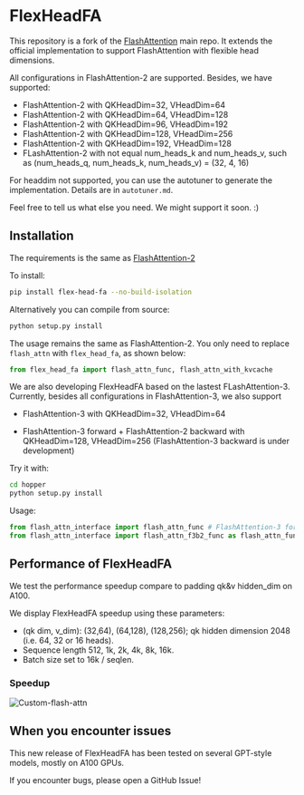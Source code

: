 # FlexHeadFA

This repository is a fork of the [FlashAttention](https://github.com/Dao-AILab/flash-attention) main repo. It extends the official implementation to support FlashAttention with flexible head dimensions.

All configurations in FlashAttention-2 are supported. Besides, we have supported:

- FlashAttention-2 with QKHeadDim=32, VHeadDim=64 
- FlashAttention-2 with QKHeadDim=64, VHeadDim=128
- FlashAttention-2 with QKHeadDim=96, VHeadDim=192
- FlashAttention-2 with QKHeadDim=128, VHeadDim=256
- FlashAttention-2 with QKHeadDim=192, VHeadDim=128
- FLashAttention-2 with not equal num_heads_k and num_heads_v, such as (num_heads_q, num_heads_k, num_heads_v) = (32, 4, 16)

For headdim not supported, you can use the autotuner to generate the implementation. Details are in `autotuner.md`.

Feel free to tell us what else you need. We might support it soon. :)


## Installation

The requirements is the same as [FlashAttention-2](https://github.com/Dao-AILab/flash-attention?tab=readme-ov-file#installation-and-features)

To install:
```sh
pip install flex-head-fa --no-build-isolation
```
Alternatively you can compile from source:

```sh
python setup.py install
```

The usage remains the same as FlashAttention-2. You only need to replace `flash_attn` with `flex_head_fa`, as shown below:


```python
from flex_head_fa import flash_attn_func, flash_attn_with_kvcache
```

We are also developing FlexHeadFA based on the lastest FLashAttention-3.
Currently, besides all configurations in FlashAttention-3, we also support

- FlashAttention-3 with QKHeadDim=32, VHeadDim=64

- FlashAttention-3 forward + FlashAttention-2 backward with QKHeadDim=128, VHeadDim=256 (FlashAttention-3 backward is under development)

Try it with:

```sh
cd hopper
python setup.py install
```

Usage:

```python
from flash_attn_interface import flash_attn_func # FlashAttention-3 forward+backward
from flash_attn_interface import flash_attn_f3b2_func as flash_attn_func # FlashAttention-3 forward + FlashAttention-2 backward 
```

## Performance of FlexHeadFA

We test the performance speedup compare to padding qk&v hidden_dim on A100.

We display FlexHeadFA speedup using these parameters:

- (qk dim, v_dim): (32,64), (64,128), (128,256); qk hidden dimension 2048 (i.e. 64, 32 or 16 heads).
- Sequence length 512, 1k, 2k, 4k, 8k, 16k.
- Batch size set to 16k / seqlen.

### Speedup

![Custom-flash-attn](assets/Customflash2_a100_fwd_bwd_benchmark.png)


## When you encounter issues

This new release of FlexHeadFA has been tested on several GPT-style
models, mostly on A100 GPUs.

If you encounter bugs, please open a GitHub Issue!


